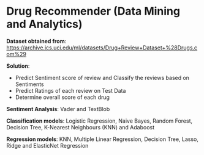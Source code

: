# Drug Recommender (Data Mining and Analytics)

**Dataset obtained from**: https://archive.ics.uci.edu/ml/datasets/Drug+Review+Dataset+%28Drugs.com%29

**Solution**:

- Predict Sentiment score of review and Classify the reviews based on Sentiments
- Predict Ratings of each review on Test Data
- Determine overall score of each drug

**Sentiment Analysis**: Vader and TextBlob

**Classification models**: Logistic Regression, Naive Bayes, Random Forest, Decision Tree, K-Nearest Neighbours (KNN) and Adaboost

**Regression models**: KNN, Multiple Linear Regression, Decision Tree, Lasso, Ridge and ElasticNet Regression
